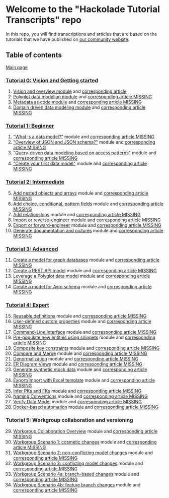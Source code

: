 # Welcome to the "Hackolade Tutorial Transcripts" repo
In this repo, you will find transcriptions and articles that are based on the tutorials that we have published on [our community website](https://community.hackolade.com/slides/all).

## Table of contents
[Main page](https://github.com/rvanbruggen/HackoladeTutorialTranscripts)

### [Tutorial 0: Vision and Getting started](https://community.hackolade.com/slides/hackolade-studio-tutorial-0-vision-getting-started-6)
1. [Vision and overview module](https://community.hackolade.com/slides/slide/vision-overview-55?fullscreen=1) and [corresponding article](https://github.com/rvanbruggen/HackoladeTutorialTranscripts/blob/main/Tutorial%20-%20Getting%20Started%20part%201%20-%20Overview.md)
2. [Polyglot data modeling module](https://community.hackolade.com/slides/slide/polyglot-data-modeling-50?fullscreen=1) and [corresponding article MISSING]()
3. [Metadata as code module](https://community.hackolade.com/slides/slide/metadata-as-code-51?fullscreen=1) and [corresponding article MISSING]()
4. [Domain driven data modeling module](https://community.hackolade.com/slides/slide/domain-driven-data-modeling-52?fullscreen=1) and [corresponding article MISSING]()


### [Tutorial 1: Beginner](https://community.hackolade.com/slides/hackolade-studio-tutorial-1-beginner-1)
1. ["What is a data model?"](https://community.hackolade.com/slides/slide/part-1-what-is-a-data-model-3?fullscreen=1) module and [corresponding article MISSING]()
2. ["Overview of JSON and JSON schema?"](https://community.hackolade.com/slides/slide/part-2-overview-of-json-and-json-schema-4?fullscreen=1) module and [corresponding article MISSING]()
3. ["Query-driven data modeling based on access patterns"](https://community.hackolade.com/slides/slide/part-3-query-driven-data-modeling-based-on-access-patterns-5?fullscreen=1) module and [corresponding article MISSING]()
4. ["Create your first data model"](https://community.hackolade.com/slides/slide/part-4-create-your-first-data-model-6?fullscreen=1) module and [corresponding article MISSING]()

### [Tutorial 2: Intermediate](https://community.hackolade.com/slides/hackolade-studio-tutorial-2-intermediate-2)
5. [Add nested objects and arrays](https://community.hackolade.com/slides/slide/part-5-add-nested-objects-and-arrays-12?fullscreen=1) module and [corresponding article MISSING]()
6. [Add choice, conditional, pattern fields](https://community.hackolade.com/slides/slide/part-6-add-choice-conditional-pattern-fields-13?fullscreen=1) module and [corresponding article MISSING]()
7. [Add relationships](https://community.hackolade.com/slides/slide/part-7-add-relationships-14?fullscreen=1) module and [corresponding article MISSING]()
8. [Import or reverse-engineer](https://community.hackolade.com/slides/slide/part-8-import-or-reverse-engineer-15?fullscreen=1) module and [corresponding article MISSING]()
9. [Export or forward-engineer](https://community.hackolade.com/slides/slide/part-9-export-or-forward-engineer-16?fullscreen=1) module and [corresponding article MISSING]()
10. [Generate documentation and pictures](https://community.hackolade.com/slides/slide/part-10-generate-documentation-and-pictures-17?fullscreen=1) module and [corresponding article MISSING]()

### [Tutorial 3: Advanced](https://community.hackolade.com/slides/hackolade-studio-tutorial-3-advanced-3)

11. [Create a model for graph databases](https://community.hackolade.com/slides/slide/create-a-model-for-graph-databases-20?fullscreen=1) module and [corresponding article MISSING]()
12. [Create a REST API model](https://community.hackolade.com/slides/slide/create-a-rest-api-model-22?fullscreen=1) module and [corresponding article MISSING]()
13. [Leverage a Polyglot data model](https://community.hackolade.com/slides/slide/leverage-a-polyglot-data-model-23?fullscreen=1) module and [corresponding article MISSING]()
14. [Create a model for Avro schema](https://community.hackolade.com/slides/slide/create-a-model-for-avro-schema-56?fullscreen=1) module and [corresponding article MISSING]()

### [Tutorial 4: Expert](https://community.hackolade.com/slides/hackolade-studio-tutorial-4-expert-4)

15. [Reusable definitions](https://community.hackolade.com/slides/slide/reusable-definitions-7?fullscreen=1) module and [corresponding article MISSING]()
16. [User-defined custom properties](https://community.hackolade.com/slides/slide/user-defined-custom-properties-8?fullscreen=1) module and [corresponding article MISSING]()
17. [Command-Line Interface](https://community.hackolade.com/slides/slide/command-line-interface-21?fullscreen=1) module and [corresponding article MISSING]()
18. [Pre-populate new entities using snippets](https://community.hackolade.com/slides/slide/pre-populate-new-entities-using-snippets-9?fullscreen=1) module and [corresponding article MISSING]()
19. [Composite key constraints](https://community.hackolade.com/slides/slide/composite-key-constraints-10?fullscreen=1) module and [corresponding article MISSING]()
20. [Compare and Merge](https://community.hackolade.com/slides/slide/compare-and-merge-27?fullscreen=1) module and [corresponding article MISSING]()
21. [Denormalization](https://community.hackolade.com/slides/slide/denormalization-28?fullscreen=1) module and [corresponding article MISSING]()
22. [ER Diagram Views](https://community.hackolade.com/slides/slide/er-diagram-views-29?fullscreen=1) module and [corresponding article MISSING]()
23. [Generate synthetic mock data](https://community.hackolade.com/slides/slide/generate-synthetic-mock-data-30?fullscreen=1) module and [corresponding article MISSING]()
24. [Export/Import with Excel template](https://community.hackolade.com/slides/slide/export-import-with-excel-template-31?fullscreen=1) module and [corresponding article MISSING]()
25. [Infer PKs and FKs](https://community.hackolade.com/slides/slide/infer-pks-and-fks-32?fullscreen=1) module and [corresponding article MISSING]()
26. [Naming Conventions](https://community.hackolade.com/slides/slide/naming-conventions-33?fullscreen=1) module and [corresponding article MISSING]()
27. [Verify Data Model](https://community.hackolade.com/slides/slide/verify-data-model-41?fullscreen=1) module and [corresponding article MISSING]()
28. [Docker-based automation](https://community.hackolade.com/slides/slide/docker-based-automation-57?fullscreen=1) module and [corresponding article MISSING]()

### Tutorial 5: Workgroup collaboration and versioning
29. [Workgroup Collaboration Overview](https://community.hackolade.com/slides/slide/workgroup-collaboration-overview-34?fullscreen=1) module and [corresponding article MISSING]()
30. [Workgroup Scenario 1: cosmetic changes](https://community.hackolade.com/slides/slide/workgroup-scenario-1-cosmetic-changes-35?fullscreen=1) module and [corresponding article MISSING]()
31. [Workgroup Scenario 2: non-conflicting model changes](https://community.hackolade.com/slides/slide/workgroup-scenario-2-non-conflicting-model-changes-36?fullscreen=1) module and [corresponding article MISSING]()
32. [Workgroup Scenario 3: conflicting model changes](https://community.hackolade.com/slides/slide/workgroup-scenario-3-conflicting-model-changes-37?fullscreen=1) module and [corresponding article MISSING]()
33. [Workgroup Scenario 4a: branch-based changes](https://community.hackolade.com/slides/slide/workgroup-scenario-4a-branch-based-changes-38?fullscreen=1) module and [corresponding article MISSING]()
34. [Workgroup Scenario 4b: feature branch changes](https://community.hackolade.com/slides/slide/workgroup-scenario-4b-feature-branch-changes-39?fullscreen=1) module and [corresponding article MISSING]()
